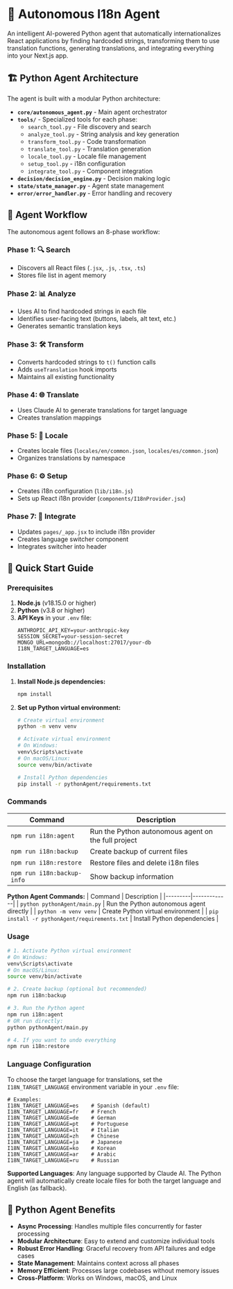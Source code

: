 # 🤖 Autonomous I18n Agent

An intelligent AI-powered Python agent that automatically internationalizes React applications by finding hardcoded strings, transforming them to use translation functions, generating translations, and integrating everything into your Next.js app.

## 🏗️ Python Agent Architecture

The agent is built with a modular Python architecture:

- **`core/autonomous_agent.py`** - Main agent orchestrator
- **`tools/`** - Specialized tools for each phase:
  - `search_tool.py` - File discovery and search
  - `analyze_tool.py` - String analysis and key generation
  - `transform_tool.py` - Code transformation
  - `translate_tool.py` - Translation generation
  - `locale_tool.py` - Locale file management
  - `setup_tool.py` - i18n configuration
  - `integrate_tool.py` - Component integration
- **`decision/decision_engine.py`** - Decision making logic
- **`state/state_manager.py`** - Agent state management
- **`error/error_handler.py`** - Error handling and recovery

## 🔄 Agent Workflow

The autonomous agent follows an 8-phase workflow:

### Phase 1: 🔍 **Search**
- Discovers all React files (`.jsx`, `.js`, `.tsx`, `.ts`)
- Stores file list in agent memory

### Phase 2: 📊 **Analyze** 
- Uses AI to find hardcoded strings in each file
- Identifies user-facing text (buttons, labels, alt text, etc.)
- Generates semantic translation keys

### Phase 3: 🛠️ **Transform**
- Converts hardcoded strings to `t()` function calls
- Adds `useTranslation` hook imports
- Maintains all existing functionality

### Phase 4: 🌐 **Translate**
- Uses Claude AI to generate translations for target language
- Creates translation mappings

### Phase 5: 📝 **Locale**
- Creates locale files (`locales/en/common.json`, `locales/es/common.json`)
- Organizes translations by namespace

### Phase 6: ⚙️ **Setup**
- Creates i18n configuration (`lib/i18n.js`)
- Sets up React i18n provider (`components/I18nProvider.jsx`)

### Phase 7: 🔗 **Integrate**
- Updates `pages/_app.jsx` to include i18n provider
- Creates language switcher component
- Integrates switcher into header



## 🚀 Quick Start Guide

### Prerequisites

1. **Node.js** (v18.15.0 or higher)
2. **Python** (v3.8 or higher)
3. **API Keys** in your `.env` file:
   ```env
   ANTHROPIC_API_KEY=your-anthropic-key
   SESSION_SECRET=your-session-secret
   MONGO_URL=mongodb://localhost:27017/your-db
   I18N_TARGET_LANGUAGE=es
   ```

### Installation

1. **Install Node.js dependencies:**
   ```bash
   npm install
   ```

2. **Set up Python virtual environment:**
   ```bash
   # Create virtual environment
   python -m venv venv
   
   # Activate virtual environment
   # On Windows:
   venv\Scripts\activate
   # On macOS/Linux:
   source venv/bin/activate
   
   # Install Python dependencies
   pip install -r pythonAgent/requirements.txt
   ```

### Commands

| Command | Description |
|---------|-------------|
| `npm run i18n:agent` | Run the Python autonomous agent on the full project |
| `npm run i18n:backup` | Create backup of current files |
| `npm run i18n:restore` | Restore files and delete i18n files |
| `npm run i18n:backup-info` | Show backup information |

**Python Agent Commands:**
| Command | Description |
|---------|-------------|
| `python pythonAgent/main.py` | Run the Python autonomous agent directly |
| `python -m venv venv` | Create Python virtual environment |
| `pip install -r pythonAgent/requirements.txt` | Install Python dependencies |

### Usage

```bash
# 1. Activate Python virtual environment
# On Windows:
venv\Scripts\activate
# On macOS/Linux:
source venv/bin/activate

# 2. Create backup (optional but recommended)
npm run i18n:backup

# 3. Run the Python agent
npm run i18n:agent
# OR run directly:
python pythonAgent/main.py

# 4. If you want to undo everything
npm run i18n:restore
```

### Language Configuration

To choose the target language for translations, set the `I18N_TARGET_LANGUAGE` environment variable in your `.env` file:

```env
# Examples:
I18N_TARGET_LANGUAGE=es    # Spanish (default)
I18N_TARGET_LANGUAGE=fr    # French
I18N_TARGET_LANGUAGE=de    # German
I18N_TARGET_LANGUAGE=pt    # Portuguese
I18N_TARGET_LANGUAGE=it    # Italian
I18N_TARGET_LANGUAGE=zh    # Chinese
I18N_TARGET_LANGUAGE=ja    # Japanese
I18N_TARGET_LANGUAGE=ko    # Korean
I18N_TARGET_LANGUAGE=ar    # Arabic
I18N_TARGET_LANGUAGE=ru    # Russian
```

**Supported Languages**: Any language supported by Claude AI. The Python agent will automatically create locale files for both the target language and English (as fallback).

## 🐍 Python Agent Benefits

- **Async Processing**: Handles multiple files concurrently for faster processing
- **Modular Architecture**: Easy to extend and customize individual tools
- **Robust Error Handling**: Graceful recovery from API failures and edge cases
- **State Management**: Maintains context across all phases
- **Memory Efficient**: Processes large codebases without memory issues
- **Cross-Platform**: Works on Windows, macOS, and Linux

